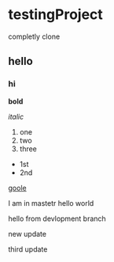 # testingProject
completly clone 
## hello
### hi
**bold**

*italic*

1. one
2. two
3. three

- 1st
- 2nd

[goole](www.google.com)

I am in mastetr
hello world

hello from devlopment branch

new update

third update
